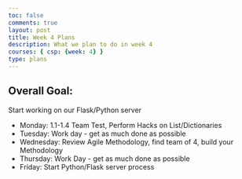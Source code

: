 ```yaml
---
toc: false
comments: true
layout: post
title: Week 4 Plans
description: What we plan to do in week 4
courses: { csp: {week: 4} }
type: plans
---
```


## Overall Goal:
Start working on our Flask/Python server

* Monday: 1.1-1.4 Team Test,  Perform Hacks on List/Dictionaries
* Tuesday: Work day - get as much done as possible
* Wednesday: Review Agile Methodology, find team of 4, build your Methodology
* Thursday: Work Day - get as much done as possible
* Friday: Start Python/Flask server process 